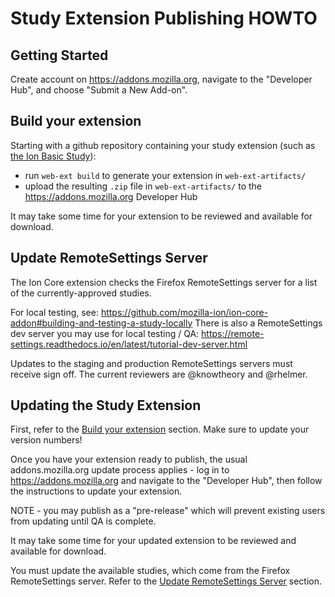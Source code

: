 # Study Extension Publishing HOWTO

## Getting Started

Create account on https://addons.mozilla.org, navigate to the "Developer Hub", and choose "Submit a New Add-on".

## Build your extension

Starting with a github repository containing your study extension (such as [the Ion Basic Study](https://github.com/mozilla-ion/ion-basic-study)):

* run `web-ext build` to generate your extension in `web-ext-artifacts/`
* upload the resulting `.zip` file in `web-ext-artifacts/` to the https://addons.mozilla.org Developer Hub

It may take some time for your extension to be reviewed and available for download.

## Update RemoteSettings Server

The Ion Core extension checks the Firefox RemoteSettings server for a list of the currently-approved studies.

For local testing, see: https://github.com/mozilla-ion/ion-core-addon#building-and-testing-a-study-locally
There is also a RemoteSettings dev server you may use for local testing / QA: https://remote-settings.readthedocs.io/en/latest/tutorial-dev-server.html

Updates to the staging and production RemoteSettings servers must receive sign off. The current reviewers are @knowtheory and @rhelmer.

## Updating the Study Extension

First, refer to the [Build your extension](#build-your-extension) section. Make sure to update your version numbers!

Once you have your extension ready to publish, the usual addons.mozilla.org update process applies - log in to https://addons.mozilla.org and navigate to the "Developer Hub", then follow the instructions to update your extension.

NOTE - you may publish as a "pre-release" which will prevent existing users from updating until QA is complete.

It may take some time for your updated extension to be reviewed and available for download.

You must update the available studies, which come from the Firefox RemoteSettings server. Refer to the [Update RemoteSettings Server](#updating-remotesettings-server) section.
